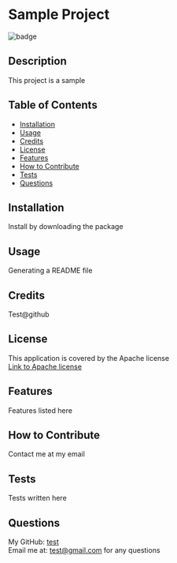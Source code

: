 
    
# Sample Project
![badge](https://img.shields.io/badge/license-Apache-lightblue)

## Description

This project is a sample

## Table of Contents

- [Installation](#installation)
- [Usage](#usage)
- [Credits](#credits)
- [License](#license)
- [Features](#features)
- [How to Contribute](#how-to-contribute)
- [Tests](#tests)
- [Questions](#questions)

## Installation

Install by downloading the package

## Usage

Generating a README file

## Credits

Test@github

## License

This application is covered by the Apache license <br> [Link to Apache license](https://www.apache.org/licenses/LICENSE-2.0)

## Features

Features listed here

## How to Contribute

Contact me at my email

## Tests

Tests written here

## Questions

My GitHub: [test](https://github.com/test)<br>
Email me at: test@gmail.com for any questions
